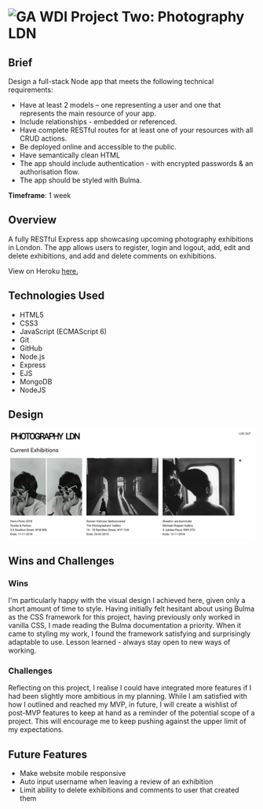 #  ![GA](https://camo.githubusercontent.com/6ce15b81c1f06d716d753a61f5db22375fa684da/68747470733a2f2f67612d646173682e73332e616d617a6f6e6177732e636f6d2f70726f64756374696f6e2f6173736574732f6c6f676f2d39663838616536633963333837313639306533333238306663663535376633332e706e67) WDI Project Two: Photography LDN

## Brief
Design a full-stack Node app that meets the following technical requirements:

* Have at least 2 models – one representing a user and one that represents the main resource of your app.
* Include relationships - embedded or referenced.
* Have complete RESTful routes for at least one of your resources with all CRUD actions.
* Be deployed online and accessible to the public.
* Have semantically clean HTML
* The app should include authentication - with encrypted passwords & an authorisation flow.
* The app should be styled with Bulma.

**Timeframe**: 1 week

## Overview
A fully RESTful Express app showcasing upcoming photography exhibitions in London. The app allows users to register, login and logout, add, edit and delete exhibitions, and add and delete comments on exhibitions.

View on Heroku [here.](https://fierce-earth-26546.herokuapp.com/)

## Technologies Used

* HTML5
* CSS3
* JavaScript (ECMAScript 6)
* Git
* GitHub
* Node.js
* Express
* EJS
* MongoDB
* NodeJS

## Design

![Landing Page](images/landing.png)

## Wins and Challenges

### Wins
I'm particularly happy with the visual design I achieved here, given only a short amount of time to style. Having initially felt hesitant about using Bulma as the CSS framework for this project, having previously only worked in vanilla CSS, I made reading the Bulma documentation a priority. When it came to styling my work, I found the framework satisfying and surprisingly adaptable to use. Lesson learned - always stay open to new ways of working. 

### Challenges
Reflecting on this project, I realise I could have integrated more features if I had been slightly more ambitious in my planning. While I am satisfied with how I outlined and reached my MVP, in future, I will create a wishlist of post-MVP features to keep at hand as a reminder of the potential scope of a project. This will encourage me to keep pushing against the upper limit of my expectations. 

## Future Features
* Make website mobile responsive
* Auto input username when leaving a review of an exhibition
* Limit ability to delete exhibitions and comments to user that created them
